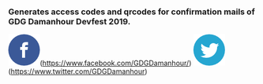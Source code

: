 ### Generates access codes and qrcodes for confirmation mails of GDG Damanhour Devfest 2019.

![GDG Damanhour facebook page](facebook.png)(https://www.facebook.com/GDGDamanhour/) ![GDG Damanhour twitter account](twitter.png)(https://www.twitter.com/GDGDamanhour)